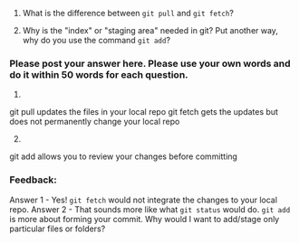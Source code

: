 1. What is the difference between `git pull` and `git fetch`?

2. Why is the "index" or "staging area" needed in git? Put another way, why do you use the command `git add`?

### Please post your answer here. Please use your own words and do it within 50 words for each question.

1. 
git pull updates the files in your local repo
git fetch gets the updates but does not permanently change your local repo

2.
git add allows you to review your changes before committing

### Feedback:
Answer 1 - Yes! `git fetch` would not integrate the changes to your local repo.
Answer 2 - That sounds more like what `git status` would do. `git add` is more about forming your commit. Why would I want to add/stage only particular files or folders?